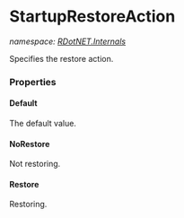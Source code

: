 ﻿# StartupRestoreAction
_namespace: [RDotNET.Internals](./index.md)_

Specifies the restore action.




### Properties

#### Default
The default value.
#### NoRestore
Not restoring.
#### Restore
Restoring.
